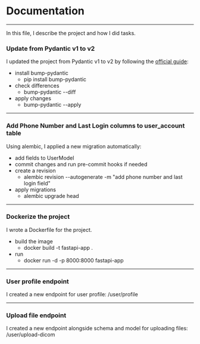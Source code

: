 # Documentation

---

In this file, I describe the project and how I did tasks.

### Update from Pydantic v1 to v2

I updated the project from Pydantic v1 to v2 by following the [official guide](https://docs.pydantic.dev/latest/migration/#migration-guide):

+ install bump-pydantic
    + pip install bump-pydantic
+ check differences
    + bump-pydantic --diff
+ apply changes
    + bump-pydantic --apply

---

### Add Phone Number and Last Login columns to user_account table
Using alembic, I applied a new migration automatically:
+ add fields to UserModel
+ commit changes and run pre-commit hooks if needed
+ create a revision
  + alembic revision --autogenerate -m "add phone number and last login field"
+ apply migrations
  + alembic upgrade head

---

### Dockerize the project
I wrote a Dockerfile for the project. <br>
+ build the image
  + docker build -t fastapi-app .
+ run
  + docker run -d -p 8000:8000 fastapi-app

---

### User profile endpoint
I created a new endpoint for user profile: /user/profile

---

### Upload file endpoint
I created a new endpoint alongside schema and model for uploading files: /user/upload-dicom
